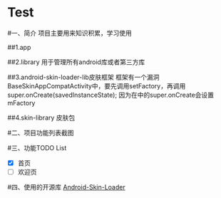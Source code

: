 # Test

#一、简介
项目主要用来知识积累，学习使用

##1.app


##2.library
用于管理所有android库或者第三方库

##3.android-skin-loader-lib皮肤框架
框架有一个漏洞BaseSkinAppCompatActivity中，要先调用setFactory，再调用super.onCreate(savedInstanceState);
因为在中的super.onCreate会设置mFactory

##4.skin-library
皮肤包

#二、项目功能列表截图

#三、功能TODO List

- [x] 首页
- [ ] 欢迎页

#四、使用的开源库
[Android-Skin-Loader](https://github.com/fengjundev/Android-Skin-Loader)

